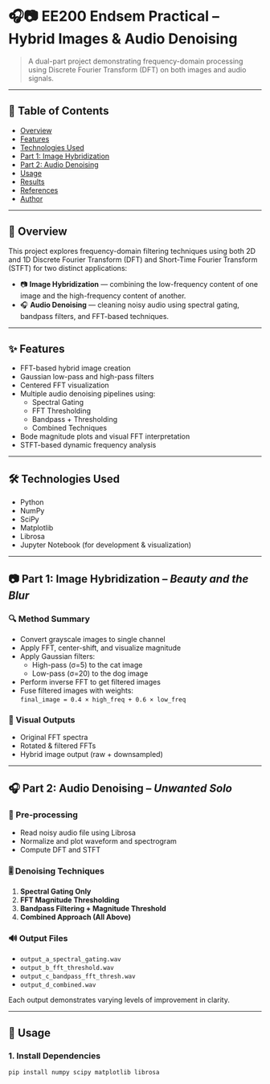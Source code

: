 # 🎧📷 EE200 Endsem Practical – Hybrid Images & Audio Denoising

> A dual-part project demonstrating frequency-domain processing using Discrete Fourier Transform (DFT) on both images and audio signals.

---

## 📌 Table of Contents
- [Overview](#overview)
- [Features](#features)
- [Technologies Used](#technologies-used)
- [Part 1: Image Hybridization](#part-1-image-hybridization)
- [Part 2: Audio Denoising](#part-2-audio-denoising)
- [Usage](#usage)
- [Results](#results)
- [References](#references)
- [Author](#author)

---

## 🧠 Overview

This project explores frequency-domain filtering techniques using both 2D and 1D Discrete Fourier Transform (DFT) and Short-Time Fourier Transform (STFT) for two distinct applications:

- 📷 **Image Hybridization** — combining the low-frequency content of one image and the high-frequency content of another.
- 🎧 **Audio Denoising** — cleaning noisy audio using spectral gating, bandpass filters, and FFT-based techniques.

---

## ✨ Features

- FFT-based hybrid image creation
- Gaussian low-pass and high-pass filters
- Centered FFT visualization
- Multiple audio denoising pipelines using:
  - Spectral Gating
  - FFT Thresholding
  - Bandpass + Thresholding
  - Combined Techniques
- Bode magnitude plots and visual FFT interpretation
- STFT-based dynamic frequency analysis

---

## 🛠️ Technologies Used

- Python
- NumPy
- SciPy
- Matplotlib
- Librosa
- Jupyter Notebook (for development & visualization)

---

## 📷 Part 1: Image Hybridization – *Beauty and the Blur*

### 🔍 Method Summary

- Convert grayscale images to single channel
- Apply FFT, center-shift, and visualize magnitude
- Apply Gaussian filters:
  - High-pass (σ=5) to the cat image
  - Low-pass (σ=20) to the dog image
- Perform inverse FFT to get filtered images
- Fuse filtered images with weights:  
  `final_image = 0.4 × high_freq + 0.6 × low_freq`

### 📸 Visual Outputs

- Original FFT spectra
- Rotated & filtered FFTs
- Hybrid image output (raw + downsampled)

---

## 🎧 Part 2: Audio Denoising – *Unwanted Solo*

### 🎼 Pre-processing

- Read noisy audio file using Librosa
- Normalize and plot waveform and spectrogram
- Compute DFT and STFT

### 🎚️ Denoising Techniques

1. **Spectral Gating Only**
2. **FFT Magnitude Thresholding**
3. **Bandpass Filtering + Magnitude Threshold**
4. **Combined Approach (All Above)**

### 🔊 Output Files

- `output_a_spectral_gating.wav`
- `output_b_fft_threshold.wav`
- `output_c_bandpass_fft_thresh.wav`
- `output_d_combined.wav`

Each output demonstrates varying levels of improvement in clarity.

---

## 🚀 Usage

### 1. Install Dependencies

```bash
pip install numpy scipy matplotlib librosa
